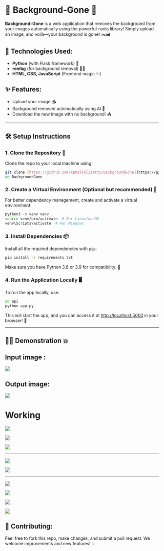  

# 🌟 Background-Gone 🌟

**Background-Gone** is a web application that removes the background from your images automatically using the powerful `rembg` library! Simply upload an image, and voilà—your background is gone! ✂️🖼️

## 🚀 Technologies Used:
- **Python** (with Flask framework) 🐍
- **rembg** (for background removal) 🧑‍💻
- **HTML, CSS, JavaScript** (Frontend magic ✨)

## ✨ Features:
- Upload your image 📤
- Background removed automatically using AI 🤖
- Download the new image with no background! 📥

---

## 🛠️ Setup Instructions

### 1. Clone the Repository 🧳
Clone the repo to your local machine using:
```bash
git clone [https://github.com/kamalkolisetty/BackgroundGone](https://github.com/kamalkolisetty/BackgroundGone)
cd BackgroundGone
```

### 2. Create a Virtual Environment (Optional but recommended) 🌱
For better dependency management, create and activate a virtual environment:
```bash
python3 -m venv venv
source venv/bin/activate  # For Linux/macOS
venv\Scripts\activate  # For Windows
```

### 3. Install Dependencies 📦
Install all the required dependencies with `pip`:
```bash
pip install -r requirements.txt
```

Make sure you have Python 3.8 or 3.9 for compatibility. 🐍

### 4. Run the Application Locally 🖥️
To run the app locally, use:
```bash
cd api
python app.py
```
This will start the app, and you can access it at [http://localhost:5000](http://localhost:5000) in your browser! 🎉

---

## 🧑‍💻 Demonstration 💥

## Input image :

![](/840366.jpg)



## Output image:
![](/output_image.jpeg)

# Working

![](/1.png)


![](/2.png)



![](/3.png)

---

![](/4.png)



![](/5.png)

---

![](/6.png)



![](/7.png)



![](/8.png)



![](/9.png)

## 🎉 Contributing:
Feel free to fork this repo, make changes, and submit a pull request. We welcome improvements and new features! 💡

